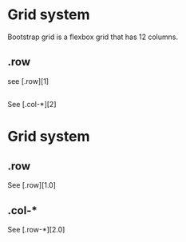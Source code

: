 # Grid system
Bootstrap grid is a flexbox grid that has 12 columns.

## .row
see [.row][1]

##
See [.col-*][2]
# Grid system

## .row
See [.row][1.0]

## .col-*
See [.row-*][2.0]